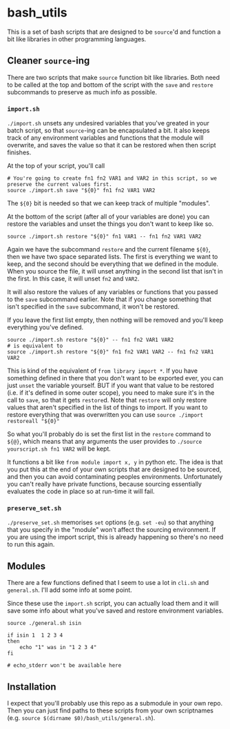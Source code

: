 # bash_utils

This is a set of bash scripts that are designed to be `source`'d and function a bit like libraries in other programming languages.


## Cleaner `source`-ing

There are two scripts that make `source` function bit like libraries.
Both need to be called at the top and bottom of the script with the `save` and `restore` subcommands to preserve as much info as possible.


### `import.sh`

`./import.sh` unsets any undesired variables that you've greated in your batch script, so that `source`-ing can be encapsulated a bit.
It also keeps track of any environment variables and functions that the module will overwrite, and saves the value so that it can be restored when then script finishes.

At the top of your script, you'll call

```
# You're going to create fn1 fn2 VAR1 and VAR2 in this script, so we preserve the current values first.
source ./import.sh save "${0}" fn1 fn2 VAR1 VAR2
```

The `${0}` bit is needed so that we can keep track of multiple "modules".

At the bottom of the script (after all of your variables are done) you can restore the variables 
and unset the things you don't want to keep like so.


```
source ./import.sh restore "${0}" fn1 VAR1 -- fn1 fn2 VAR1 VAR2
```

Again we have the subcommand `restore` and the current filename `${0}`, then we have two space separated lists.
The first is everything we want to keep, and the second should be everything that we defined in the module.
When you source the file, it will unset anything in the second list that isn't in the first.
In this case, it will unset `fn2` and `VAR2`.

It will also restore the values of any variables or functions that you passed to the `save` subcommand earlier.
Note that if you change something that isn't specified in the `save` subcommand, it won't be restored.

If you leave the first list empty, then nothing will be removed and you'll keep everything you've defined.

```
source ./import.sh restore "${0}" -- fn1 fn2 VAR1 VAR2
# is equivalent to
source ./import.sh restore "${0}" fn1 fn2 VAR1 VAR2 -- fn1 fn2 VAR1 VAR2
```

This is kind of the equivalent of `from library import *`.
If you have something defined in there that you don't want to be exported ever, you can just `unset` the variable yourself.
BUT if you want that value to be restored (i.e. if it's defined in some outer scope), you need to make sure it's in the call to `save`, so that it gets `restore`d.
Note that `restore` will only restore values that aren't specified in the list of things to import.
If you want to restore everything that was overwritten you can use `source ./import restoreall "${0}"`

So what you'll probably do is set the first list in the `restore` command to `${@}`, which means that any arguments the user provides to `./source yourscript.sh fn1 VAR2` will be kept.

It functions a bit like `from module import x, y` in python etc.
The idea is that you put this at the end of your own scripts that are designed to be sourced, and then you
can avoid contaminating peoples environments.
Unfortunately you can't really have private functions, because sourcing essentially evaluates the code in place so at run-time it will fail.



### `preserve_set.sh`

`./preserve_set.sh` memorises `set` options (e.g. `set -eu`) so that anything that you specify in the "module" won't affect the sourcing environment.
If you are using the import script, this is already happening so there's no need to run this again.


## Modules

There are a few functions defined that I seem to use a lot in `cli.sh` and `general.sh`.
I'll add some info at some point.

Since these use the `import.sh` script, you can actually load them and it will save some info about what you've saved and restore environment variables.

```
source ./general.sh isin

if isin 1  1 2 3 4
then
    echo "1" was in "1 2 3 4"
fi

# echo_stderr won't be available here
```


## Installation

I expect that you'll probably use this repo as a submodule in your own repo.
Then you can just find paths to these scripts from your own scriptnames (e.g. `source $(dirname $0)/bash_utils/general.sh`).
